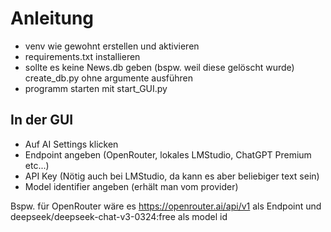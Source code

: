 # Anleitung
- venv wie gewohnt erstellen und aktivieren
- requirements.txt installieren  
- sollte es keine News.db geben (bspw. weil diese gelöscht wurde) create_db.py ohne argumente ausführen
- programm starten mit start_GUI.py

## In der GUI
- Auf AI Settings klicken
- Endpoint angeben (OpenRouter, lokales LMStudio, ChatGPT Premium etc...)
- API Key (Nötig auch bei LMStudio, da kann es aber beliebiger text sein)
- Model identifier angeben (erhält man vom provider)

Bspw. für OpenRouter wäre es https://openrouter.ai/api/v1 als Endpoint und deepseek/deepseek-chat-v3-0324:free als model id